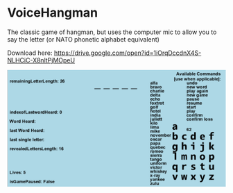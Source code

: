 # VoiceHangman
The classic game of hangman, but uses the computer mic to allow you to say the letter (or NATO phonetic alphabet equivalent)

Download here: https://drive.google.com/open?id=1iOrqDccdnX4S-NLHCiC-X8nltPjMOpeU

![alt text](https://github.com/Goldenlion5648/VoiceHangman/blob/master/voicehangman.png)
